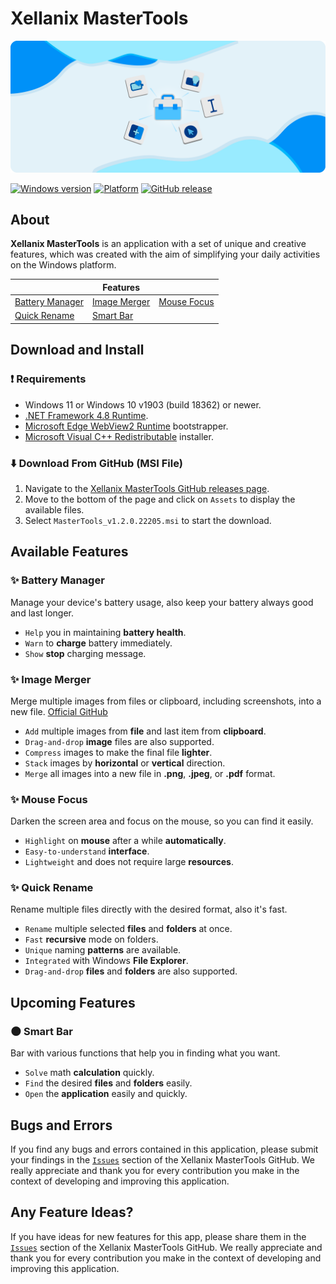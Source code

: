 # Xellanix MasterTools
![Hero image for Xellanix MasterTools](HeroImage.png)

[![Windows version](https://badgen.net/badge/icon/windows%2011%20or%2010%20(v1903%20or%20newer)?icon=windows&label)](https://microsoft.com/windows/)
[![Platform](https://img.shields.io/badge/platform-64bit-blue)]()
[![GitHub release](https://img.shields.io/github/release/xellanix/mastertools.svg)](https://gitHub.com/xellanix/mastertools/releases/)

## About
**Xellanix MasterTools** is an application with a set of unique and creative features, which was created with the aim of simplifying your daily activities on the Windows platform.

|               |    Features    |               |
| ------------- | -------------- | ------------- |
| [Battery Manager](https://github.com/xellanix/mastertools#sparkles-battery-manager) | [Image Merger](https://github.com/xellanix/mastertools#sparkles-image-merger) | [Mouse Focus](https://github.com/xellanix/mastertools#sparkles-mouse-focus) |
| [Quick Rename](https://github.com/xellanix/mastertools#sparkles-quick-rename) | [Smart Bar](https://github.com/xellanix/mastertools#new_moon-smart-bar) |  |

## Download and Install
### :exclamation: Requirements
- Windows 11 or Windows 10 v1903 (build 18362) or newer.
- [.NET Framework 4.8 Runtime](https://dotnet.microsoft.com/en-us/download/dotnet-framework/net48).
- [Microsoft Edge WebView2 Runtime](https://go.microsoft.com/fwlink/p/?LinkId=2124703) bootstrapper.
- [Microsoft Visual C++ Redistributable](https://docs.microsoft.com/cpp/windows/latest-supported-vc-redist?view=msvc-170#visual-studio-2015-2017-2019-and-2022) installer.
### :arrow_down: Download From GitHub (MSI File)
1. Navigate to the [Xellanix MasterTools GitHub releases page](https://github.com/xellanix/mastertools/releases/tag/v1.2.0.22205).
2. Move to the bottom of the page and click on `Assets` to display the available files.
3. Select `MasterTools_v1.2.0.22205.msi` to start the download. 

## Available Features
### :sparkles: Battery Manager
Manage your device's battery usage, also keep your battery always good and last longer.
- `Help` you in maintaining **battery health**.
- `Warn` to **charge** battery immediately.
- `Show` **stop** charging message.

### :sparkles: Image Merger
Merge multiple images from files or clipboard, including screenshots, into a new file. [Official GitHub](https://github.com/xellanix/imagemerger)
- `Add` multiple images from **file** and last item from **clipboard**.
- `Drag-and-drop` **image** files are also supported.
- `Compress` images to make the final file **lighter**.
- `Stack` images by **horizontal** or **vertical** direction.
- `Merge` all images into a new file in **.png**, **.jpeg**, or **.pdf** format.

### :sparkles: Mouse Focus
Darken the screen area and focus on the mouse, so you can find it easily.
- `Highlight` on **mouse** after a while **automatically**.
- `Easy-to-understand` **interface**.
- `Lightweight` and does not require large **resources**.

### :sparkles: Quick Rename
Rename multiple files directly with the desired format, also it's fast.
- `Rename` multiple selected **files** and **folders** at once.
- `Fast` **recursive** mode on folders.
- `Unique` naming **patterns** are available.
- `Integrated` with Windows **File Explorer**.
- `Drag-and-drop` **files** and **folders** are also supported.

## Upcoming Features
### :new_moon: Smart Bar
Bar with various functions that help you in finding what you want.
- `Solve` math **calculation** quickly.
- `Find` the desired **files** and **folders** easily.
- `Open` the **application** easily and quickly.

## Bugs and Errors
If you find any bugs and errors contained in this application, please submit your findings in the [`Issues`](https://github.com/xellanix/mastertools/issues) section of the Xellanix MasterTools GitHub. We really appreciate and thank you for every contribution you make in the context of developing and improving this application.

## Any Feature Ideas?
If you have ideas for new features for this app, please share them in the [`Issues`](https://github.com/xellanix/mastertools/issues) section of the Xellanix MasterTools GitHub. We really appreciate and thank you for every contribution you make in the context of developing and improving this application.
